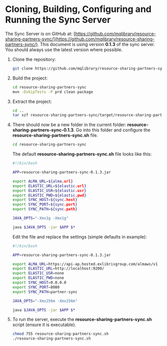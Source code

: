 # Cloning, Building, Configuring and Running the Sync Server

The Sync Server is on GitHub at:
[https://github.com/mqlibrary/resource-sharing-partners-sync/](https://github.com/mqlibrary/resource-sharing-partners-sync/). This document is using version __0.1.3__ of the sync server. You should always use the latest version where possible.

1. Clone the repository:

    ```bash
    git clone https://github.com/mqlibrary/resource-sharing-partners-sync/
    ```

1. Build the project:

    ```bash
    cd resource-sharing-partners-sync
    mvn -DskipTests -P prd clean package
    ```

1. Extract the project:

    ```bash
    cd ..
    tar xzf resource-sharing-partners-sync/target/resource-sharing-partners-sync-0.1.3-dist.tar.gz
    ```

1. There should now be a new folder in the current folder: __resource-sharing-partners-sync-0.1.3__.
    Go into this folder and configure the __resource-sharing-partners-sync.sh__ file.
    
    ```bash
    cd resource-sharing-partners-sync
    ```

    The default __resource-sharing-partners-sync.sh__ file looks like this:

    ```bash
    #!/bin/bash

    APP=resource-sharing-partners-sync-0.1.3.jar

    export ALMA_URL=${alma.url}
    export ELASTIC_URL=${elastic.url}
    export ELASTIC_USR=${elastic.usr}
    export ELASTIC_PWD=${elastic.pwd}
    export SYNC_HOST=${sync.host}
    export SYNC_PORT=${sync.port}
    export SYNC_PATH=${sync.path}

    JAVA_OPTS="-Xms1g -Xmx1g"

    java $JAVA_OPTS -jar $APP $*
    ```

    Edit the file and replace the settings (simple defaults in example):

    ```bash
    #!/bin/bash

    APP=resource-sharing-partners-sync-0.1.3.jar

    export ALMA_URL=https://api-ap.hosted.exlibrisgroup.com/almaws/v1
    export ELASTIC_URL=http://localhost:9200/
    export ELASTIC_USR=none
    export ELASTIC_PWD=none
    export SYNC_HOST=0.0.0.0
    export SYNC_PORT=8080
    export SYNC_PATH=partner-sync

    JAVA_OPTS="-Xms256m -Xmx256m"

    java $JAVA_OPTS -jar $APP $*
    ```

1. To run the server, execute the __resource-sharing-partners-sync.sh__ script (ensure it is executable).

    ```bash
    chmod 755 resource-sharing-partners-sync.sh
    ./resource-sharing-partners-sync.sh
    ```

